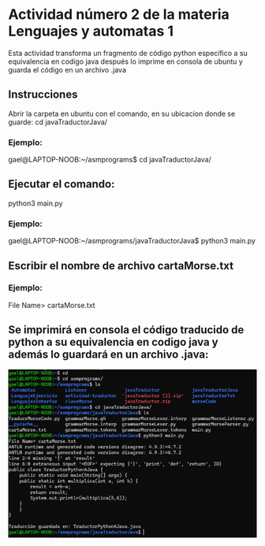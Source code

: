 # Actividad número 2 de la materia Lenguajes y automatas 1

Esta actividad transforma un fragmento de código python específico  a su equivalencia en codigo java después lo imprime en consola de ubuntu y guarda el código en un archivo .java

## Instrucciones

Abrir la carpeta en ubuntu con el comando, en su ubicacion donde se guarde:
cd javaTraductorJava/

### Ejemplo:
gael@LAPTOP-NOOB:~/asmprograms$ cd javaTraductorJava/

## Ejecutar el comando:
python3 main.py

### Ejemplo:
gael@LAPTOP-NOOB:~/asmprograms/javaTraductorJava$ python3 main.py

## Escribir el nombre de archivo cartaMorse.txt

### Ejemplo:
File Name> cartaMorse.txt

## Se imprimirá en consola el código traducido de python a su equivalencia en codigo java y además lo guardará en un archivo .java:
![Descripción de la imagen](https://github.com/MartinezDG/TraductorJava/blob/main/CodigoUbuntu.png)




